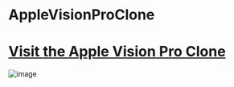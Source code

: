 # AppleVisionProClone
# [Visit the Apple Vision Pro Clone]()

![image](https://github.com/anandFitdev/AppleVisionPro/assets/90892063/b454883b-1c54-4288-8d64-b6cac69b0030)
